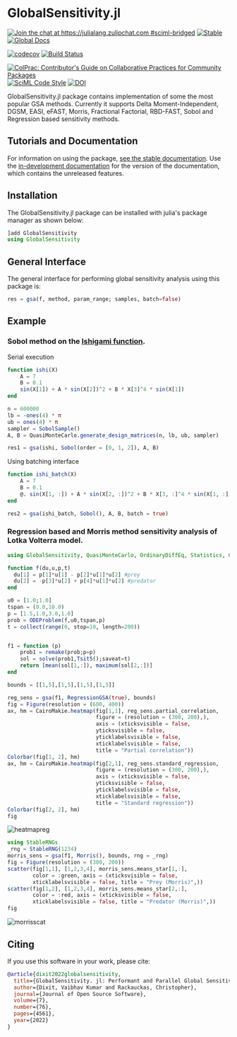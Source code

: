 # GlobalSensitivity.jl

[![Join the chat at https://julialang.zulipchat.com #sciml-bridged](https://img.shields.io/static/v1?label=Zulip&message=chat&color=9558b2&labelColor=389826)](https://julialang.zulipchat.com/#narrow/stream/279055-sciml-bridged)
[![Stable](https://img.shields.io/badge/docs-stable-blue.svg)](https://gsa.sciml.ai/stable/)
[![Global Docs](https://img.shields.io/badge/docs-SciML-blue.svg)](https://docs.sciml.ai/dev/modules/GlobalSensitivity/)

[![codecov](https://codecov.io/gh/SciML/GlobalSensitivity.jl/branch/master/graph/badge.svg)](https://codecov.io/gh/SciML/GlobalSensitivity.jl)
[![Build Status](https://github.com/SciML/GlobalSensitivity.jl/workflows/CI/badge.svg)](https://github.com/SciML/GlobalSensitivity.jl/actions?query=workflow%3ACI)

[![ColPrac: Contributor's Guide on Collaborative Practices for Community Packages](https://img.shields.io/badge/ColPrac-Contributor's%20Guide-blueviolet)](https://github.com/SciML/ColPrac)
[![SciML Code Style](https://img.shields.io/static/v1?label=code%20style&message=SciML&color=9558b2&labelColor=389826)](https://github.com/SciML/SciMLStyle)
[![DOI](https://joss.theoj.org/papers/10.21105/joss.04561/status.svg)](https://doi.org/10.21105/joss.04561)
   
GlobalSensitivity.jl package contains implementation of some the most popular GSA methods. Currently it supports Delta Moment-Independent, DGSM, EASI, eFAST, Morris, Fractional Factorial, RBD-FAST, Sobol and Regression based sensitivity methods.

## Tutorials and Documentation

For information on using the package,
[see the stable documentation](https://gsa.sciml.ai/stable/). Use the
[in-development documentation](https://gsa.sciml.ai/dev/) for the version of
the documentation, which contains the unreleased features.

## Installation

The GlobalSensitivity.jl package can be installed with julia's package manager as shown below:

```julia
]add GlobalSensitivity
using GlobalSensitivity
```

## General Interface

The general interface for performing global sensitivity analysis using this package is:

```julia
res = gsa(f, method, param_range; samples, batch=false)
```

## Example

### Sobol method on the [Ishigami function](https://www.sfu.ca/~ssurjano/ishigami.html).

Serial execution

```julia
function ishi(X)
    A = 7
    B = 0.1
    sin(X[1]) + A * sin(X[2])^2 + B * X[3]^4 * sin(X[1])
end

n = 600000
lb = -ones(4) * π
ub = ones(4) * π
sampler = SobolSample()
A, B = QuasiMonteCarlo.generate_design_matrices(n, lb, ub, sampler)

res1 = gsa(ishi, Sobol(order = [0, 1, 2]), A, B)
```

Using batching interface

```julia
function ishi_batch(X)
    A = 7
    B = 0.1
    @. sin(X[1, :]) + A * sin(X[2, :])^2 + B * X[3, :]^4 * sin(X[1, :])
end

res2 = gsa(ishi_batch, Sobol(), A, B, batch = true)
```

### Regression based and Morris method sensitivity analysis of Lotka Volterra model.

```julia
using GlobalSensitivity, QuasiMonteCarlo, OrdinaryDiffEq, Statistics, CairoMakie

function f(du,u,p,t)
  du[1] = p[1]*u[1] - p[2]*u[1]*u[2] #prey
  du[2] = -p[3]*u[2] + p[4]*u[1]*u[2] #predator
end

u0 = [1.0;1.0]
tspan = (0.0,10.0)
p = [1.5,1.0,3.0,1.0]
prob = ODEProblem(f,u0,tspan,p)
t = collect(range(0, stop=10, length=200))


f1 = function (p)
    prob1 = remake(prob;p=p)
    sol = solve(prob1,Tsit5();saveat=t)
    return [mean(sol[1,:]), maximum(sol[2,:])]
end

bounds = [[1,5],[1,5],[1,5],[1,5]]

reg_sens = gsa(f1, RegressionGSA(true), bounds)
fig = Figure(resolution = (600, 400))
ax, hm = CairoMakie.heatmap(fig[1,1], reg_sens.partial_correlation,
                            figure = (resolution = (300, 200),),
                            axis = (xticksvisible = false,
                            yticksvisible = false,
                            yticklabelsvisible = false,
                            xticklabelsvisible = false,
                            title = "Partial correlation"))
Colorbar(fig[1, 2], hm)
ax, hm = CairoMakie.heatmap(fig[2,1], reg_sens.standard_regression,
                            figure = (resolution = (300, 200),),
                            axis = (xticksvisible = false,
                            yticksvisible = false,
                            yticklabelsvisible = false,
                            xticklabelsvisible = false,
                            title = "Standard regression"))
Colorbar(fig[2, 2], hm)
fig
```

![heatmapreg](https://user-images.githubusercontent.com/23134958/127019339-607b8d0b-6c38-4a18-b62e-e3ea0ae40941.png)

```julia
using StableRNGs
_rng = StableRNG(1234)
morris_sens = gsa(f1, Morris(), bounds, rng = _rng)
fig = Figure(resolution = (300, 200))
scatter(fig[1,1], [1,2,3,4], morris_sens.means_star[1,:],
        color = :green, axis = (xticksvisible = false,
        xticklabelsvisible = false, title = "Prey (Morris)",))
scatter(fig[1,2], [1,2,3,4], morris_sens.means_star[2,:],
        color = :red, axis = (xticksvisible = false,
        xticklabelsvisible = false, title = "Predator (Morris)",))
fig
```

![morrisscat](https://user-images.githubusercontent.com/23134958/127019346-2b5548c5-f4ec-4547-9f8f-af3e4b4c317c.png)

## Citing

If you use this software in your work, please cite:

```bib
@article{dixit2022globalsensitivity,
  title={GlobalSensitivity. jl: Performant and Parallel Global Sensitivity Analysis with Julia},
  author={Dixit, Vaibhav Kumar and Rackauckas, Christopher},
  journal={Journal of Open Source Software},
  volume={7},
  number={76},
  pages={4561},
  year={2022}
}
```
